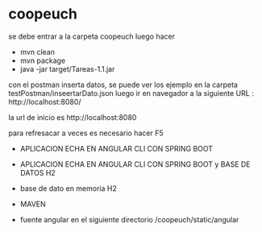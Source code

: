 # coopeuch

se debe entrar a la carpeta coopeuch
luego hacer
- mvn clean
- mvn package
- java -jar target/Tareas-1.1.jar

con  el postman inserta datos, se puede ver los ejemplo en la carpeta testPostman/inseertarDato.json 
luego ir en navegador a la siguiente URL : http://localhost:8080/

la url de inicio  es http://localhost:8080

para refresacar a veces es necesario hacer F5

- APLICACION ECHA EN ANGULAR CLI CON SPRING BOOT

- APLICACION ECHA EN ANGULAR CLI CON SPRING BOOT y BASE DE DATOS H2
- base de dato en memoria H2
- MAVEN
- fuente angular en el siguiente directorio /coopeuch/static/angular